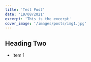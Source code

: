```yaml
---
title: 'Test Post'
date: '19/08/2021'
excerpt: 'This is the excerpt'
cover_image: '/images/posts/img1.jpg'
---
```

## Heading Two

* Item 1